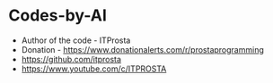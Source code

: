# Codes-by-AI
* Author of the code - ITProsta
 * Donation - https://www.donationalerts.com/r/prostaprogramming
 * https://github.com/itprosta
 * https://www.youtube.com/c/ITPROSTA

